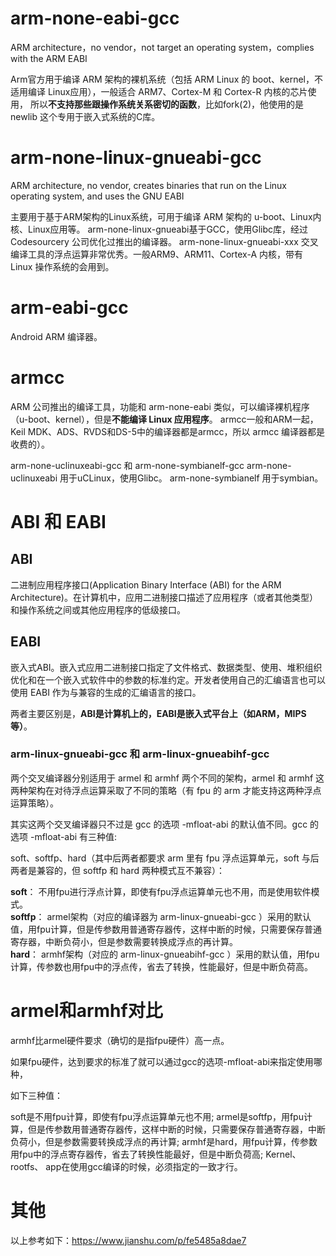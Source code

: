 # arm-none-eabi-gcc   
ARM architecture，no vendor，not target an operating system，complies with the ARM EABI

Arm官方用于编译 ARM 架构的裸机系统（包括 ARM Linux 的 boot、kernel，不适用编译 Linux应用），一般适合 ARM7、Cortex-M 和 Cortex-R 内核的芯片使用，
所以**不支持那些跟操作系统关系密切的函数**，比如fork(2)，他使用的是 newlib 这个专用于嵌入式系统的C库。

# arm-none-linux-gnueabi-gcc
ARM architecture, no vendor, creates binaries that run on the Linux operating system, and uses the GNU EABI

主要用于基于ARM架构的Linux系统，可用于编译 ARM 架构的 u-boot、Linux内核、Linux应用等。
arm-none-linux-gnueabi基于GCC，使用Glibc库，经过 Codesourcery 公司优化过推出的编译器。
arm-none-linux-gnueabi-xxx 交叉编译工具的浮点运算非常优秀。一般ARM9、ARM11、Cortex-A 内核，带有 Linux 操作系统的会用到。

# arm-eabi-gcc
Android ARM 编译器。

# armcc
ARM 公司推出的编译工具，功能和 arm-none-eabi 类似，可以编译裸机程序（u-boot、kernel），但是**不能编译 Linux 应用程序**。
armcc一般和ARM一起，Keil MDK、ADS、RVDS和DS-5中的编译器都是armcc，所以 armcc 编译器都是收费的）。

arm-none-uclinuxeabi-gcc 和 arm-none-symbianelf-gcc
arm-none-uclinuxeabi 用于uCLinux，使用Glibc。
arm-none-symbianelf 用于symbian。

# ABI 和 EABI
## ABI
二进制应用程序接口(Application Binary Interface (ABI) for the ARM Architecture)。在计算机中，应用二进制接口描述了应用程序（或者其他类型）和操作系统之间或其他应用程序的低级接口。

## EABI
嵌入式ABI。嵌入式应用二进制接口指定了文件格式、数据类型、使用、堆积组织优化和在一个嵌入式软件中的参数的标准约定。开发者使用自己的汇编语言也可以使用 EABI 作为与兼容的生成的汇编语言的接口。

两者主要区别是，**ABI是计算机上的，EABI是嵌入式平台上（如ARM，MIPS等）**。

### arm-linux-gnueabi-gcc 和 arm-linux-gnueabihf-gcc

两个交叉编译器分别适用于 armel 和 armhf 两个不同的架构，armel 和 armhf 这两种架构在对待浮点运算采取了不同的策略（有 fpu 的 arm 才能支持这两种浮点运算策略）。

其实这两个交叉编译器只不过是 gcc 的选项 -mfloat-abi 的默认值不同。gcc 的选项 -mfloat-abi 有三种值:

soft、softfp、hard（其中后两者都要求 arm 里有 fpu 浮点运算单元，soft 与后两者是兼容的，但 softfp 和 hard 两种模式互不兼容）：

**soft**： 不用fpu进行浮点计算，即使有fpu浮点运算单元也不用，而是使用软件模式。  
**softfp**： armel架构（对应的编译器为 arm-linux-gnueabi-gcc ）采用的默认值，用fpu计算，但是传参数用普通寄存器传，这样中断的时候，只需要保存普通寄存器，中断负荷小，但是参数需要转换成浮点的再计算。  
**hard**： armhf架构（对应的 arm-linux-gnueabihf-gcc ）采用的默认值，用fpu计算，传参数也用fpu中的浮点传，省去了转换，性能最好，但是中断负荷高。

# armel和armhf对比
armhf比armel硬件要求（确切的是指fpu硬件）高一点。

如果fpu硬件，达到要求的标准了就可以通过gcc的选项-mfloat-abi来指定使用哪种，

如下三种值：

soft是不用fpu计算，即使有fpu浮点运算单元也不用;
armel是softfp，用fpu计算，但是传参数用普通寄存器传，这样中断的时候，只需要保存普通寄存器，中断负荷小，但是参数需要转换成浮点的再计算;
armhf是hard，用fpu计算，传参数用fpu中的浮点寄存器传，省去了转换性能最好，但是中断负荷高;
Kernel、rootfs、 app在使用gcc编译的时候，必须指定的一致才行。

# 其他

以上参考如下：https://www.jianshu.com/p/fe5485a8dae7

